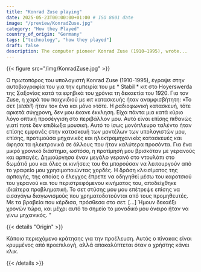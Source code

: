 ```yaml
---
title: "Konrad Zuse playing"
date: 2025-05-23T00:00:00+01:00 # ISO 8601 date
image: "/preview/KonradZuse.jpg"
category: "How they Played"
country_of_origin: "Germany"
tags: ["technology", "how they played"]
draft: false
description: The computer pioneer Konrad Zuse (1910–1995), wrote...
---
```




{{< figure src="/img/KonradZuse.jpg" >}}

Ο πρωτοπόρος του υπολογιστή Konrad Zuse (1910-1995), έγραψε στην αυτοβιογραφία του για την εμπειρία του με * Stabil * κιτ στο Hoyerswerda της Σαξονίας κατά τα εφηβικά του χρόνια τη δεκαετία του 1920. Για τον Zuse, η χαρά του παιχνιδιού με κιτ κατασκευής ήταν αναμφισβήτητη:
«Το σετ (*stabil*) ήταν το« ένα και μόνο »τότε. Η ραδιοφωνική κατασκευή, τότε αρκετά σύγχρονη, δεν μου έκανε έκκληση. Είχα πάντα μια κατά κύριο λόγο οπτική προσέγγιση στο περιβάλλον μου. Αυτό είναι επίσης πιθανώς γιατί ποτέ δεν επιδίωξα μουσική. Αυτό το ίσως μονόπλευρο ταλέντο ήταν επίσης εμφανές στην κατασκευή των μοντέλων των υπολογιστών μου, επίσης, προτιμούσα μηχανικές και ηλεκτρομηχανικές κατασκευές και άφησα τα ηλεκτρονικά σε άλλους που ήταν καλύτερα προσόντα. Για ένα μικρό χρονικό διάστημα, ωστόσο, η προτίμησή μου βρισκόταν με γερανούς και αρπαγές. Δημιούργησα έναν μεγάλο γερανό στο ντουλάπι στο δωμάτιό μου και όλες οι κινήσεις του θα μπορούσαν να λειτουργούν από το γραφείο μου χρησιμοποιώντας χορδές. Η δράση κλεισίματος της αρπαγής, της οποίας ο έλεγχος έπρεπε να οδηγηθεί μέσω του καροτσιού του γερανού και του περιστρεφόμενου κινήματος του, αποδείχθηκε ιδιαίτερα προβληματική. Το σετ στύσης μου μου επέτρεψε επίσης να εισαγάγω διαγωνισμούς που χρηματοδοτούνται από τους προμηθευτές. Με τα βραβεία που κέρδισα, πρόσθεσα στο σετ. [...] Ήμουν δεκαέξι χρονών τώρα, και μέχρι αυτό το σημείο το μοναδικό μου όνειρο ήταν να γίνω μηχανικός. "

{{< details "Origin" >}}

Κάποιο περιεχόμενο κράτησης για την προέλευση. Αυτός ο πίνακας είναι κρυμμένος από προεπιλογή, αλλά αποκαλύπτεται όταν ο χρήστης κάνει κλικ.

{{< /details >}}

